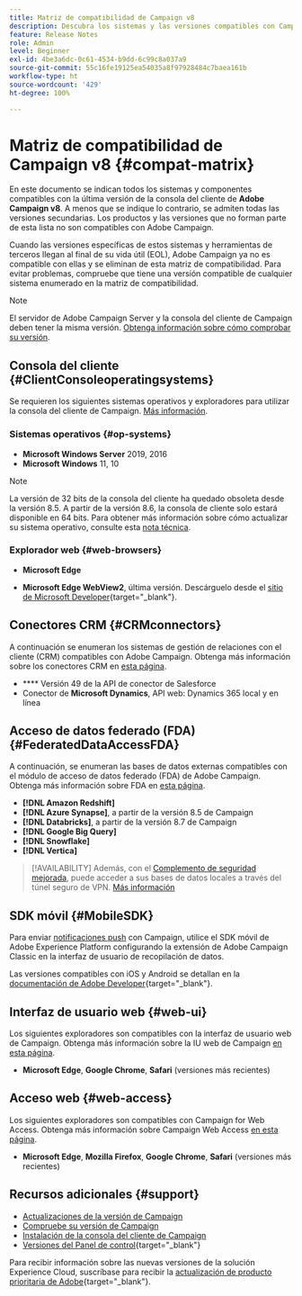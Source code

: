 ```yaml
---
title: Matriz de compatibilidad de Campaign v8
description: Descubra los sistemas y las versiones compatibles con Campaign v8
feature: Release Notes
role: Admin
level: Beginner
exl-id: 4be3a6dc-0c61-4534-b9dd-6c99c8a037a9
source-git-commit: 55c16fe19125ea54035a8f97928484c7baea161b
workflow-type: ht
source-wordcount: '429'
ht-degree: 100%

---
```


# Matriz de compatibilidad de Campaign v8 {#compat-matrix}

En este documento se indican todos los sistemas y componentes compatibles con la última versión de la consola del cliente de **Adobe Campaign v8**. A menos que se indique lo contrario, se admiten todas las versiones secundarias. Los productos y las versiones que no forman parte de esta lista no son compatibles con Adobe Campaign.

Cuando las versiones específicas de estos sistemas y herramientas de terceros llegan al final de su vida útil (EOL), Adobe Campaign ya no es compatible con ellas y se eliminan de esta matriz de compatibilidad. Para evitar problemas, compruebe que tiene una versión compatible de cualquier sistema enumerado en la matriz de compatibilidad.

>[!NOTE]
>
>El servidor de Adobe Campaign Server y la consola del cliente de Campaign deben tener la misma versión. [Obtenga información sobre cómo comprobar su versión](upgrades.md#version).

## Consola del cliente {#ClientConsoleoperatingsystems}

Se requieren los siguientes sistemas operativos y exploradores para utilizar la consola del cliente de Campaign. [Más información](connect.md).

### Sistemas operativos {#op-systems}

* **Microsoft Windows Server** 2019, 2016
* **Microsoft Windows** 11, 10

>[!NOTE]
>La versión de 32 bits de la consola del cliente ha quedado obsoleta desde la versión 8.5. A partir de la versión 8.6, la consola de cliente solo estará disponible en 64 bits. Para obtener más información sobre cómo actualizar su sistema operativo, consulte esta [nota técnica](../../technotes/upgrades/console.md).

### Explorador web {#web-browsers}

* **Microsoft Edge**

* **Microsoft Edge WebView2**, última versión. Descárguelo desde el [sitio de Microsoft Developer](http://www.adobe.com/go/acc-ms-webview2-runtime-download_es){target="_blank"}.

## Conectores CRM {#CRMconnectors}

A continuación se enumeran los sistemas de gestión de relaciones con el cliente (CRM) compatibles con Adobe Campaign. Obtenga más información sobre los conectores CRM en [esta página](../connect/crm.md).

* **** Versión 49 de la API de conector de Salesforce
* Conector de **Microsoft Dynamics**, API web: Dynamics 365 local y en línea

## Acceso de datos federado (FDA){#FederatedDataAccessFDA}

A continuación, se enumeran las bases de datos externas compatibles con el módulo de acceso de datos federado (FDA) de Adobe Campaign. Obtenga más información sobre FDA en [esta página](../connect/fda.md).

* **[!DNL Amazon Redshift]**
* **[!DNL Azure Synapse]**, a partir de la versión 8.5 de Campaign
* **[!DNL Databricks]**, a partir de la versión 8.7 de Campaign
* **[!DNL Google Big Query]**
* **[!DNL Snowflake]**
* **[!DNL Vertica]**


>[!AVAILABILITY]
>Además, con el [Complemento de seguridad mejorada](../config/enhanced-security.md), puede acceder a sus bases de datos locales a través del túnel seguro de VPN. [Más información](../config/enhanced-security.md#vpn-callouts)

## SDK móvil {#MobileSDK}

Para enviar [notificaciones push](../send/push.md) con Campaign, utilice el SDK móvil de Adobe Experience Platform configurando la extensión de Adobe Campaign Classic en la interfaz de usuario de recopilación de datos.

Las versiones compatibles con iOS y Android se detallan en la [documentación de Adobe Developer](https://developer.adobe.com/client-sdks/home/){target="_blank"}.

## Interfaz de usuario web {#web-ui}

Los siguientes exploradores son compatibles con la interfaz de usuario web de Campaign. Obtenga más información sobre la IU web de Campaign [en esta página](campaign-ui.md#ac-web-ui).

* **Microsoft Edge**, **Google Chrome**, **Safari** (versiones más recientes)

## Acceso web {#web-access}

Los siguientes exploradores son compatibles con Campaign for Web Access. Obtenga más información sobre Campaign Web Access [en esta página](connect.md#web-access).

* **Microsoft Edge**, **Mozilla Firefox**, **Google Chrome**, **Safari** (versiones más recientes)

## Recursos adicionales {#support}

* [Actualizaciones de la versión de Campaign](upgrades.md)
* [Compruebe su versión de Campaign](upgrades.md#version)
* [Instalación de la consola del cliente de Campaign](connect.md)
* [Versiones del Panel de control](https://experienceleague.adobe.com/docs/control-panel/using/release-notes.html?lang=es){target="_blank"}

Para recibir información sobre las nuevas versiones de la solución Experience Cloud, suscríbase para recibir la [actualización de producto prioritaria de Adobe](https://www.adobe.com/es/subscription/priority-product-update.html){target="_blank"}.
